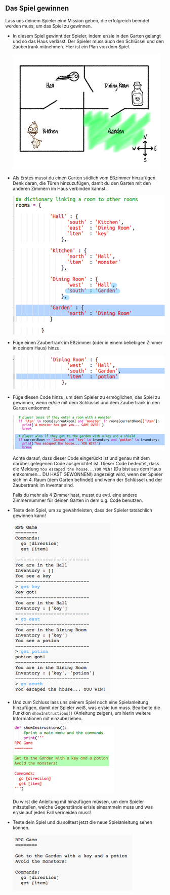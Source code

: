 ## Das Spiel gewinnen

Lass uns deinem Spieler eine Mission geben, die erfolgreich beendet werden muss, um das Spiel zu gewinnen.

+ In diesem Spiel gewinnt der Spieler, indem er/sie in den Garten gelangt und so das Haus verlässt. Der Spieler muss auch den Schlüssel und den Zaubertrank mitnehmen. Hier ist ein Plan von dem Spiel.

  ![screenshot](images/rpg-final-map.png)

+ Als Erstes musst du einen Garten südlich vom Eßzimmer hinzufügen. Denk daran, die Türen hinzuzufügen, damit du den Garten mit den anderen Zimmern im Haus verbinden kannst.
  
  ![screenshot](images/rpg-garden.png)

+ Füge einen Zaubertrank im Eßzimmer (oder in einem beliebigen Zimmer in deinem Haus) hinzu.

  ![screenshot](images/rpg-potion.png)
  
+ Füge diesen Code hinzu, um dem Spieler zu ermöglichen, das Spiel zu gewinnen, wenn er/sie mit dem Schlüssel und dem Zaubertrank in den Garten entkommt:

  ![screenshot](images/rpg-win-code.png)

  Achte darauf, dass dieser Code eingerückt ist und genau mit dem darüber gelegenen Code ausgerichtet ist. Dieser Code bedeutet, dass die Meldung `You escaped the house...YOU WIN!` (Du bist aus dem Haus entkommen… DU HAST GEWONNEN!) angezeigt wird, wenn der Spieler sich im 4. Raum (dem Garten befindet) und wenn der Schlüssel und der Zaubertrank im Inventar sind.
  
  Falls du mehr als 4 Zimmer hast, musst du evtl. eine andere Zimmernummer für deinen Garten in dem o.g. Code benutzen.

+ Teste dein Spiel, um zu gewährleisten, dass der Spieler tatsächlich gewinnen kann!

  ![screenshot](images/rpg-win-test.png)

+ Und zum Schluss lass uns deinem Spiel noch eine Spielanleitung hinzufügen, damit der Spieler weiß, was er/sie tun muss. Bearbeite die Funktion `showInstructions()` (Anleitung zeigen), um hierin weitere Informationen mit einzubeziehen.

  ![screenshot](images/rpg-instructions-code.png)

  Du wirst die Anleitung mit hinzufügen müssen, um dem Spieler mitzuteilen, welche Gegenstände er/sie einsammeln muss und was er/sie auf jeden Fall vermeiden muss!

+ Teste dein Spiel und du solltest jetzt die neue Spielanleitung sehen können.
  
  ![screenshot](images/rpg-instructions-test.png)
